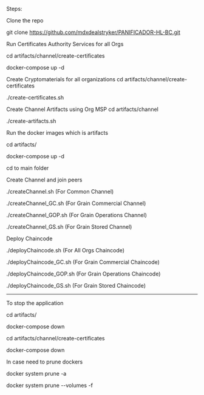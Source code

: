 Steps:

Clone the repo

git clone https://github.com/mdxdealstryker/PANIFICADOR-HL-BC.git

Run Certificates Authority Services for all Orgs

cd artifacts/channel/create-certificates

docker-compose up -d

Create Cryptomaterials for all organizations
cd artifacts/channel/create-certificates

./create-certificates.sh 

Create Channel Artifacts using Org MSP
cd artifacts/channel

./create-artifacts.sh 

Run the docker images which is artifacts

cd artifacts/

docker-compose up -d

cd to main folder

Create Channel and join peers

./createChannel.sh         (For Common Channel) 

./createChannel_GC.sh      (For Grain Commercial Channel)

./createChannel_GOP.sh     (For Grain Operations Channel)

./createChannel_GS.sh      (For Grain Stored Channel)

Deploy Chaincode

./deployChaincode.sh             (For All Orgs Chaincode)

./deployChaincode_GC.sh          (For Grain Commercial Chaincode)

./deployChaincode_GOP.sh         (For Grain  Operations Chaincode)

./deployChaincode_GS.sh          (For Grain  Stored  Chaincode)

----------
To stop the application

cd artifacts/

docker-compose down

cd artifacts/channel/create-certificates

docker-compose down

In case need to prune dockers

docker system prune -a

docker system prune --volumes -f





